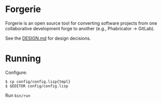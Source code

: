# Forgerie

Forgerie is an open source tool for converting software projects from
one collaborative development forge to another (e.g., Phabricator ->
GitLab).

See the [DESIGN.md](DESIGN.md) for design decisions.

# Running

Configure:

```
$ cp config/config.lisp{tmpl}
$ $EDITOR config/config.lisp
```

Run `bin/run`

